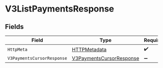 # V3ListPaymentsResponse


## Fields

| Field                                                                           | Type                                                                            | Required                                                                        | Description                                                                     |
| ------------------------------------------------------------------------------- | ------------------------------------------------------------------------------- | ------------------------------------------------------------------------------- | ------------------------------------------------------------------------------- |
| `HttpMeta`                                                                      | [HTTPMetadata](../../Models/Components/HTTPMetadata.md)                         | :heavy_check_mark:                                                              | N/A                                                                             |
| `V3PaymentsCursorResponse`                                                      | [V3PaymentsCursorResponse](../../Models/Components/V3PaymentsCursorResponse.md) | :heavy_minus_sign:                                                              | OK                                                                              |